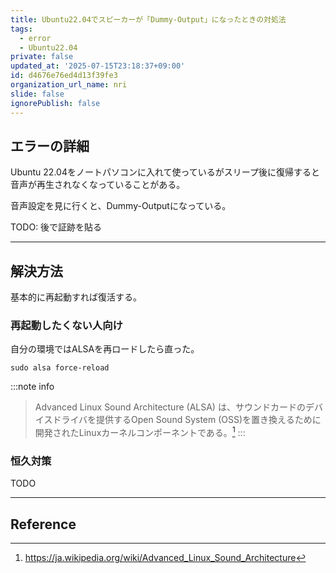```yaml
---
title: Ubuntu22.04でスピーカーが「Dummy-Output」になったときの対処法
tags:
  - error
  - Ubuntu22.04
private: false
updated_at: '2025-07-15T23:18:37+09:00'
id: d4676e76ed4d13f39fe3
organization_url_name: nri
slide: false
ignorePublish: false
---
```

## エラーの詳細

Ubuntu 22.04をノートパソコンに入れて使っているがスリープ後に復帰すると音声が再生されなくなっていることがある。

音声設定を見に行くと、Dummy-Outputになっている。

TODO: 後で証跡を貼る

---

## 解決方法

基本的に再起動すれば復活する。

### 再起動したくない人向け

自分の環境ではALSAを再ロードしたら直った。

```shell
sudo alsa force-reload
```

:::note info

> Advanced Linux Sound Architecture (ALSA) は、サウンドカードのデバイスドライバを提供するOpen Sound System (OSS)を置き換えるために開発されたLinuxカーネルコンポーネントである。[^1]
:::

### 恒久対策

TODO

---

## Reference

[^1]: https://ja.wikipedia.org/wiki/Advanced_Linux_Sound_Architecture
